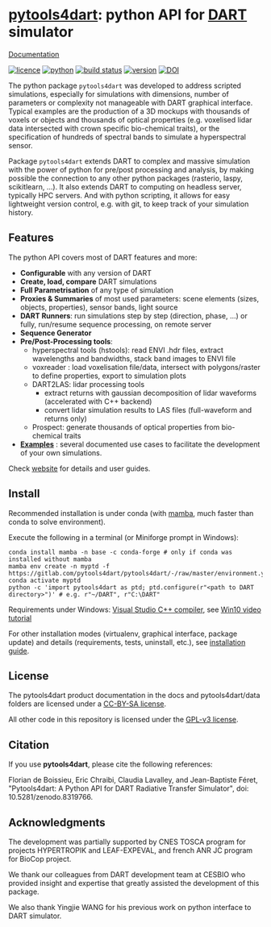 # [pytools4dart](https://pytools4dart.gitlab.io/pytools4dart): python API for [DART](http://www.cesbio.ups-tlse.fr/dart/index.php#/) simulator

[Documentation](https://pytools4dart.gitlab.io/pytools4dart)

[![licence](https://img.shields.io/badge/Licence-GPL--3-blue.svg)](https://www.r-project.org/Licenses/GPL-3)
[![python](https://img.shields.io/badge/Python-3-blue.svg)](https://www.python.org)
[![build status](https://gitlab.com/pytools4dart/pytools4dart/badges/master/pipeline.svg)](https://gitlab.com/pytools4dart/pytools4dart/pipelines/latest)
[![version](https://img.shields.io/badge/dynamic/json.svg?label=version&url=https://gitlab.com/pytools4dart/pytools4dart/-/jobs/artifacts/master/raw/badges.json?job=make-badge&query=version&colorB=blue)](https://gitlab.com/pytools4dart/pytools4dart)
[![DOI](https://zenodo.org/badge/DOI/10.5281/zenodo.8319766.svg)](https://doi.org/10.5281/zenodo.8319766)



The python package `pytools4dart` was developed to address scripted simulations, especially for simulations with dimensions,
number of parameters or complexity not manageable with DART graphical interface. Typical examples are the production of 
a 3D mockups with thousands of voxels or objects and thousands of optical properties 
(e.g. voxelised lidar data intersected with crown specific bio-chemical traits), 
or the specification of hundreds of spectral bands to simulate a hyperspectral sensor.

Package `pytools4dart` extends DART to complex and massive simulation with the power of python for pre/post processing and analysis, by making possible
the connection to any other python packages (rasterio, laspy, scikitlearn, ...). It also extends DART to computing 
on headless server, typically HPC servers. And with python scripting, it allows for easy lightweight version control, e.g. with git,
to keep track of your simulation history.

## Features

The python API covers most of DART features and more:

- __Configurable__ with any version of DART
- __Create, load, compare__ DART simulations
- __Full Parametrisation__ of any type of simulation
- __Proxies & Summaries__ of most used parameters: scene elements (sizes, objects, properties), sensor bands, light source
- __DART Runners__: run simulations step by step (direction, phase, ...) or fully, run/resume sequence processing, on remote server
- __Sequence Generator__
- __Pre/Post-Processing tools__:
    - hyperspectral tools (hstools): read ENVI .hdr files, extract wavelengths and bandwidths, stack band images to ENVI file
    - voxreader : load voxelisation file/data, intersect with polygons/raster to define properties, export to simulation plots
    - DART2LAS: lidar processing tools
        - extract returns with gaussian decomposition of lidar waveforms (accelerated with C++ backend) 
        - convert lidar simulation results to LAS files (full-waveform and returns only)
    - Prospect: generate thousands of optical properties from bio-chemical traits
- __[Examples](https://gitlab.com/pytools4dart/pytools4dart/tree/master/pytools4dart/examples)__ : 
several documented use cases to facilitate the development of your own simulations.
  
<!---
    proxies:
    - scene 
        - scene and cell size, 
        - plots, objects, trees, 
        - optical and thermic properties,
    - sensor
        - bands wavelength and bandwidth
    - source:
        - sun angles
    runners:
    - direction
    - phase
    - maket
    - dart
    - full
    - sequence
    - colorCompositeBands
Many variables are pandas DataFrame objects, and can be directly 
interacted with by the user.        
-->

Check [website](https://pytools4dart.gitlab.io/pytools4dart) for details and user guides.



## Install

Recommended installation is under conda (with [mamba](https://github.com/conda-forge/miniforge#mambaforge), 
much faster than conda to solve environment).

Execute the following in a terminal (or Miniforge prompt in Windows):

```shell
conda install mamba -n base -c conda-forge # only if conda was installed without mamba
mamba env create -n myptd -f https://gitlab.com/pytools4dart/pytools4dart/-/raw/master/environment.yml
conda activate myptd
python -c 'import pytools4dart as ptd; ptd.configure(r"<path to DART directory>")' # e.g. r"~/DART", r"C:\DART"
```

Requirements under Windows: [Visual Studio C++ compiler](https://visualstudio.microsoft.com/vs/features/cplusplus),
see [Win10 video tutorial](https://nextcloud.inrae.fr/s/4caRLGkb6JDEnSn)

For other installation modes (virtualenv, graphical interface, package update) and
details (requirements, tests, uninstall, etc.), 
see [installation guide](https://pytools4dart.gitlab.io/pytools4dart/docs/user_guides/00_installation/).

## License

The pytools4dart product documentation in the docs and pytools4dart/data folders are licensed under a [CC-BY-SA license](LICENSE-DOC).

All other code in this repository is licensed under the [GPL-v3 license](LICENSE).

## Citation

If you use __pytools4dart__, please cite the following references:

Florian de Boissieu, Eric Chraibi, Claudia Lavalley, and Jean-Baptiste Féret, "Pytools4dart: A Python API for DART Radiative Transfer Simulator", doi: 10.5281/zenodo.8319766.

## Acknowledgments

The development was partially supported by CNES TOSCA program for projects HYPERTROPIK and LEAF-EXPEVAL,
and french ANR JC program for BioCop project. 

We thank our colleagues from DART development team at CESBIO
who provided insight and expertise
that greatly assisted the development of this package.

We also thank Yingjie WANG for his previous work on python interface to DART simulator. 
